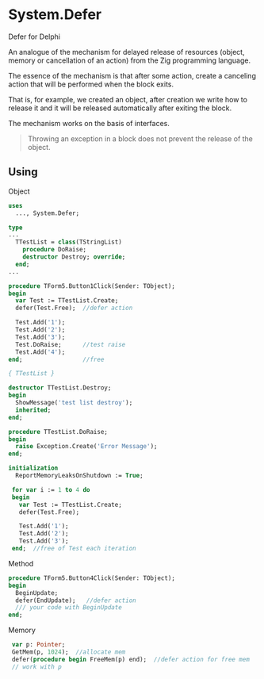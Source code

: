 # System.Defer
 Defer for Delphi

An analogue of the mechanism for delayed release of resources (object, memory or cancellation of an action) from the Zig programming language.

The essence of the mechanism is that after some action, create a canceling action that will be performed when the block exits.

That is, for example, we created an object, after creation we write how to release it and it will be released automatically after exiting the block.

The mechanism works on the basis of interfaces. 

> Throwing an exception in a block does not prevent the release of the object.

## Using

Object
```pascal
uses
  ..., System.Defer;

type
...
  TTestList = class(TStringList)
    procedure DoRaise;
    destructor Destroy; override;
  end;
...

procedure TForm5.Button1Click(Sender: TObject);
begin
  var Test := TTestList.Create;
  defer(Test.Free);  //defer action

  Test.Add('1');
  Test.Add('2');
  Test.Add('3');
  Test.DoRaise;      //test raise
  Test.Add('4');
end;                 //free

{ TTestList }

destructor TTestList.Destroy;
begin
  ShowMessage('test list destroy');
  inherited;
end;

procedure TTestList.DoRaise;
begin
  raise Exception.Create('Error Message');
end;

initialization
  ReportMemoryLeaksOnShutdown := True;
```

```pascal
 for var i := 1 to 4 do
 begin
   var Test := TTestList.Create;
   defer(Test.Free);

   Test.Add('1');
   Test.Add('2');
   Test.Add('3');
 end;  //free of Test each iteration
```

Method
```pascal
procedure TForm5.Button4Click(Sender: TObject);
begin
  BeginUpdate;
  defer(EndUpdate);   //defer action
  /// your code with BeginUpdate
end;
```

Memory
```pascal
 var p: Pointer;
 GetMem(p, 1024);  //allocate mem
 defer(procedure begin FreeMem(p) end);  //defer action for free mem
 // work with p 
```
